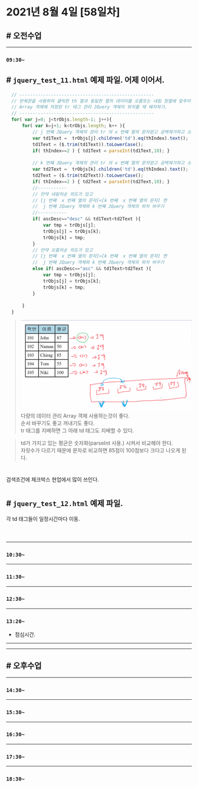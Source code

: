 # 2021년 8월 4일 [58일차]

## # 오전수업
----
### `09:30~`

## # `jquery_test_11.html` 예제 파일. 어제 이어서.  

```javascript
  // ---------------------------------------------------
  // 반복문을 사용하여 클릭한 th 열과 동일한 열의 데이터를 오름또는 내림 정렬에 맞추어
  // Array 객체에 저장된 tr 태그 관리 JQuery 객체의 위치를 재 배치하기.
  // ---------------------------------------------------
  for( var j=0; j<trObjs.length-1; j++){
      for( var k=j+1; k<trObjs.length; k++ ){
          // j 번째 JQuery 객체의 관리 tr 의 x 번째 열의 문자얻고 공백제거하고 소문자로 바꾸기
          var td1Text =  trObjs[j].children('td').eq(thIndex).text();
          td1Text = ($.trim(td1Text)).toLowerCase();
          if( thIndex==2 ) { td1Text = parseInt(td1Text,10); }

          // k 번째 JQuery 객체의 관리 tr 의 x 번째 열의 문자얻고 공백제거하고 소문자로 바꾸기
          var td2Text =  trObjs[k].children('td').eq(thIndex).text();
          td2Text = ($.trim(td2Text)).toLowerCase();
          if( thIndex==2 ) { td2Text = parseInt(td2Text,10); }
          //-----------
          // 만약 내림차순 의도가 있고 
          // [j 번째  x 번째 열의 문자]<[k 번째  x 번째 열의 문자] 면
          //  j 번째 JQuery 객체와 k 번째 JQuery 객체의 위치 바꾸기
          //-----------
          if( ascDesc=="desc" && td1Text<td2Text ){
              var tmp = trObjs[j]; 
              trObjs[j] = trObjs[k]; 
              trObjs[k] = tmp;
          }
          // 만약 오름차순 의도가 있고 
          // [j 번째  x 번째 열의 문자]>[k 번째  x 번째 열의 문자] 면
          //  j 번째 JQuery 객체와 k 번째 JQuery 객체의 위치 바꾸기
          else if( ascDesc=="asc" && td1Text>td2Text ){
              var tmp = trObjs[j]; 
              trObjs[j] = trObjs[k]; 
              trObjs[k] = tmp;
          }

      }
  }
```
> ![이미지 설명.](https://github.com/SungWoo0315/study-repository/blob/main/image-save/20210804%200946_jquery_test_11_%EC%A0%95%EB%A0%AC_.png)  
> 다량의 데이터 관리 Array 객체 사용하는것이 좋다.   
> 순서 바꾸기도 좋고 꺼내기도 좋다.    
> tr 태그를 지배하면 그 아래 td 태그도 지배할 수 있다.  

> td가 가지고 있는 평균은 숫자화(parseInt 사용.) 시켜서 비교해야 한다.  
> 자릿수가 다르기 때문에 문자로 비교하면 85점이 100점보다 크다고 나오게 된다.      

#

검색조건에 체크박스 현업에서 많이 쓰인다.  

#

## # `jquery_test_12.html` 예제 파일.

각 td 태그들이 일정시간마다 이동.  

```javascript

```
>

#












----
### `10:30~`








----
### `11:30~`








----
### `12:30~`








----
### `13:20~`

  - 점심시간.

---
---

## # 오후수업

---
### `14:30~`










---
### `15:30~`









----
### `16:30~`








----
### `17:30~`








----
### `18:30~`
